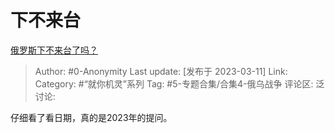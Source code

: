 # 下不来台
[俄罗斯下不来台了吗？](https://www.zhihu.com/question/579007715/answer/2931577294)

> Author: #0-Anonymity
> Last update: [发布于 2023-03-11]
> Link:
> Category: #“就你机灵”系列
> Tag: #5-专题合集/合集4-俄乌战争
> 评论区:
> 泛讨论:

仔细看了看日期，真的是2023年的提问。
